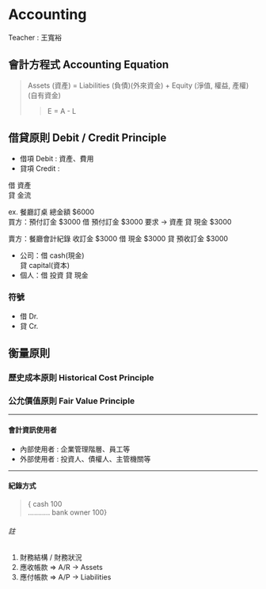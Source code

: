 # Accounting

Teacher : 王寬裕

## 會計方程式 Accounting Equation
> Assets (資產) = Liabilities (負債)(外來資金) + Equity (淨值, 權益, 產權)(自有資金)
>> E = A - L

## 借貸原則 Debit / Credit Principle
- 借項 Debit : 資產、費用
- 貸項 Credit : 


借 資產 <br/>
貸 金流

ex. 餐廳訂桌 總金額 $6000<br>
買方：預付訂金 $3000
	借 	預付訂金 	$3000	要求 -> 資產
	貸 	現金    	$3000

賣方：餐廳會計紀錄 收訂金 $3000
	借 	現金		$3000
	貸 	預收訂金	$3000	


- 公司：借 cash(現金) <br/> 貸 capital(資本)
- 個人：借 投資 貸 現金


### 符號
- 借 Dr.
- 貸 Cr.

## 衡量原則
### 歷史成本原則 Historical Cost Principle


### 公允價值原則 Fair Value Principle


----
#### 會計資訊使用者
+ 內部使用者 : 企業管理階層、員工等
+ 外部使用者 : 投資人、債權人、主管機關等


----

#### 紀錄方式
>{ cash 100 <br/>
    ........... bank owner 100}



###### 註
1. 財務結構 / 財務狀況
2. 應收帳款 => A/R -> Assets
3. 應付帳款 => A/P -> Liabilities